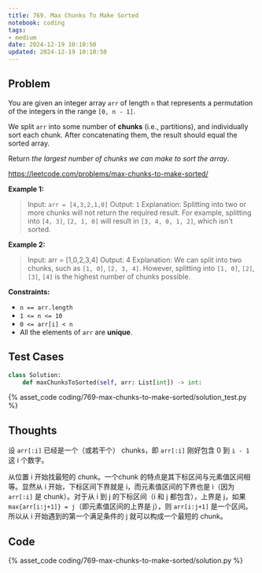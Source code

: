 ```yaml
---
title: 769. Max Chunks To Make Sorted
notebook: coding
tags:
- medium
date: 2024-12-19 10:10:50
updated: 2024-12-19 10:10:50
---
```

## Problem

You are given an integer array `arr` of length `n` that represents a permutation of the integers in the range `[0, n - 1]`.

We split `arr` into some number of **chunks** (i.e., partitions), and individually sort each chunk. After concatenating them, the result should equal the sorted array.

Return _the largest number of chunks we can make to sort the array_.

<https://leetcode.com/problems/max-chunks-to-make-sorted/>

**Example 1:**

> Input: `arr = [4,3,2,1,0]`
> Output: `1`
> Explanation:
> Splitting into two or more chunks will not return the required result.
> For example, splitting into `[4, 3]`, `[2, 1, 0]` will result in `[3, 4, 0, 1, 2]`, which isn't sorted.

**Example 2:**

> Input: arr = [1,0,2,3,4]
> Output: 4
> Explanation:
> We can split into two chunks, such as `[1, 0]`, `[2, 3, 4]`.
> However, splitting into `[1, 0]`, `[2]`, `[3]`, `[4]` is the highest number of chunks possible.

**Constraints:**

- `n == arr.length`
- `1 <= n <= 10`
- `0 <= arr[i] < n`
- All the elements of `arr` are **unique**.

## Test Cases

``` python
class Solution:
    def maxChunksToSorted(self, arr: List[int]) -> int:
```

{% asset_code coding/769-max-chunks-to-make-sorted/solution_test.py %}

## Thoughts

设 `arr[:i]` 已经是一个（或若干个） chunks，即 `arr[:i]` 刚好包含 0 到 `i - 1` 这 i 个数字。

从位置 i 开始找最短的 chunk。一个chunk 的特点是其下标区间与元素值区间相等。显然从 i 开始，下标区间下界就是 i，而元素值区间的下界也是 i（因为 `arr[:i]` 是 chunk）。对于从 i 到 j 的下标区间（i 和 j 都包含），上界是 j，如果 `max{arr[i:j+1]} = j`（即元素值区间的上界是 j），则 `arr[i:j+1]` 是一个区间。所以从 i 开始遇到的第一个满足条件的 j 就可以构成一个最短的 chunk。

## Code

{% asset_code coding/769-max-chunks-to-make-sorted/solution.py %}

